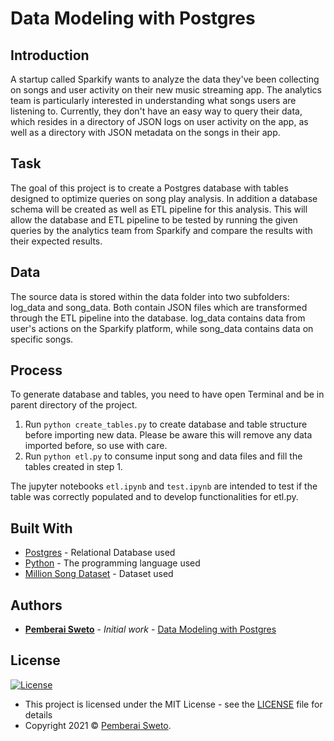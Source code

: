 # Data Modeling with Postgres

## Introduction

A startup called Sparkify wants to analyze the data they've been collecting on songs and user activity on their new music streaming app. The analytics team is particularly interested in understanding what songs users are listening to. Currently, they don't have an easy way to query their data, which resides in a directory of JSON logs on user activity on the app, as well as a directory with JSON metadata on the songs in their app.

## Task

The goal of this project is to create a Postgres database with tables designed to optimize queries on song play analysis. In addition a database schema will be created as well as ETL pipeline for this analysis. This will allow the database and ETL pipeline to be tested by running the given queries by the analytics team from Sparkify and compare the results with their expected results.

## Data

The source data is stored within the data folder into two subfolders: log_data and song_data. Both contain JSON files which are transformed through the ETL pipeline into the database. log_data contains data from user's actions on the Sparkify platform, while song_data contains data on specific songs.

## Process
To generate database and tables, you need to have open Terminal and be in parent directory of the project. 
1. Run `python create_tables.py` to create database and table structure before importing new data. Please be aware this will remove any data imported before, so use with care. 
2. Run `python etl.py` to consume input song and data files and fill the tables created in step 1.

The jupyter notebooks `etl.ipynb` and `test.ipynb` are intended to test if the table was correctly populated and to develop functionalities for etl.py.

## Built With

* [Postgres](https://www.postgresql.org/) - Relational Database used
* [Python](https://www.python.org/) - The programming language used
* [Million Song Dataset](https://labrosa.ee.columbia.edu/millionsong/) - Dataset used

## Authors

* **[Pemberai Sweto](https://github.com/thepembeweb)** - *Initial work* - [Data Modeling with Postgres](https://github.com/thepembeweb/data-modeling-with-postgres)

## License

[![License](http://img.shields.io/:license-mit-green.svg?style=flat-square)](http://badges.mit-license.org)

- This project is licensed under the MIT License - see the [LICENSE](LICENSE.md) file for details
- Copyright 2021 © [Pemberai Sweto](https://github.com/thepembeweb).


